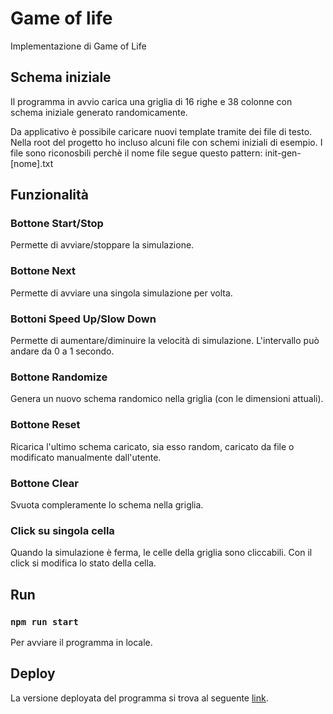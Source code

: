 
# Game of life

Implementazione di Game of Life

## Schema iniziale

Il programma in avvio carica una griglia di 16 righe e 38 colonne con schema iniziale generato randomicamente.

Da applicativo è possibile caricare nuovi template tramite dei file di testo.
Nella root del progetto ho incluso alcuni file con schemi iniziali di esempio. I file sono riconosbili perchè il nome file segue questo pattern: init-gen-[nome].txt 

## Funzionalità

### Bottone Start/Stop
Permette di avviare/stoppare la simulazione.

### Bottone Next
Permette di avviare una singola simulazione per volta.

### Bottoni Speed Up/Slow Down
Permette di aumentare/diminuire la velocità di simulazione. L'intervallo può andare da 0 a 1 secondo.

### Bottone Randomize
Genera un nuovo schema randomico nella griglia (con le dimensioni attuali).

### Bottone Reset
Ricarica l'ultimo schema caricato, sia esso random, caricato da file o modificato manualmente dall'utente.

### Bottone Clear
Svuota compleramente lo schema nella griglia.

### Click su singola cella
Quando la simulazione è ferma, le celle della griglia sono cliccabili.
Con il click si modifica lo stato della cella.



## Run

### `npm run start`

Per avviare il programma in locale.

## Deploy

La versione deployata del programma si trova al seguente [link](http://gameoflife.fedeviotti.com.s3-website.eu-south-1.amazonaws.com/).
